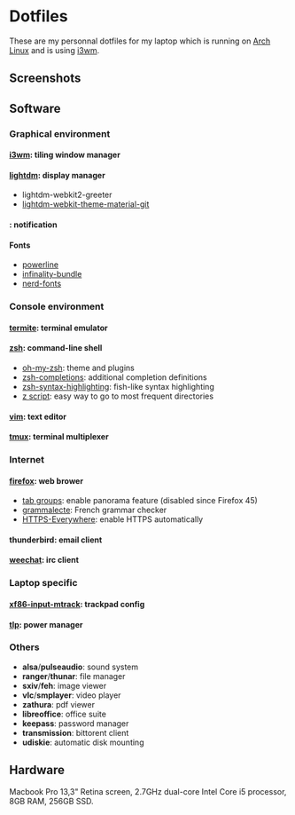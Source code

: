 # Dotfiles

These are my personnal dotfiles for my laptop which is running on [Arch Linux](https://www.archlinux.org/) and is using [i3wm](http://i3wm.org/).

## Screenshots

## Software

### Graphical environment

#### [i3wm](http://i3wm.org/): tiling window manager

#### [lightdm](https://www.freedesktop.org/wiki/Software/LightDM/): display manager

- lightdm-webkit2-greeter
- [lightdm-webkit-theme-material-git](https://github.com/artur9010/lightdm-webkit-material)

#### : notification

#### Fonts

- [powerline](https://github.com/powerline/fonts)
- [infinality-bundle](https://wiki.archlinux.org/index.php/Infinality)
- [nerd-fonts](https://github.com/ryanoasis/nerd-fonts)

### Console environment

#### [termite](https://github.com/thestinger/termite): terminal emulator

#### [zsh](http://www.zsh.org/): command-line shell

- [oh-my-zsh](https://github.com/robbyrussell/oh-my-zsh): theme and plugins
- [zsh-completions](https://github.com/zsh-users/zsh-completions): additional completion definitions
- [zsh-syntax-highlighting](https://github.com/zsh-users/zsh-syntax-highlighting): fish-like syntax highlighting
- [z script](https://github.com/rupa/z): easy way to go to most frequent directories

#### [vim](http://www.vim.org/): text editor

#### [tmux](https://tmux.github.io/): terminal multiplexer

### Internet

#### [firefox](https://www.mozilla.org/en-US/firefox/desktop/): web brower

- [tab groups](https://addons.mozilla.org/en-us/firefox/addon/tab-groups-panorama/): enable panorama feature (disabled since Firefox 45)
- [grammalecte](https://addons.mozilla.org/en-US/firefox/addon/grammalecte-fr/): French grammar checker
- [HTTPS-Everywhere](https://addons.mozilla.org/en-US/firefox/addon/https-everywhere/): enable HTTPS automatically

#### thunderbird: email client

#### [weechat](https://weechat.org/): irc client

### Laptop specific

#### [xf86-input-mtrack](https://github.com/p2rkw/xf86-input-mtrack): trackpad config

#### [tlp](http://linrunner.de/en/tlp/tlp.html): power manager

### Others

   - **alsa**/**pulseaudio**: sound system
   - **ranger**/**thunar**: file manager
   - **sxiv**/**feh**: image viewer
   - **vlc**/**smplayer**: video player
   - **zathura**: pdf viewer
   - **libreoffice**: office suite
   - **keepass**: password manager
   - **transmission**: bittorent client
   - **udiskie**: automatic disk mounting

## Hardware

Macbook Pro 13,3" Retina screen, 2.7GHz dual-core Intel Core i5 processor, 8GB RAM, 256GB SSD.

